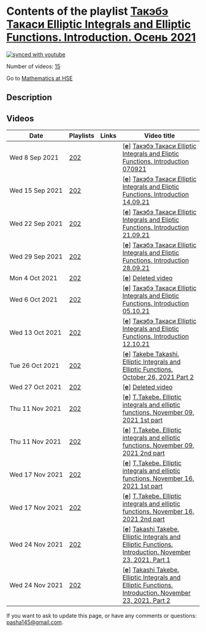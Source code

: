 # Contents of the playlist [Такэбэ Такаси  Elliptic Integrals and Elliptic Functions. Introduction. Осень 2021](https://www.youtube.com/playlist?list=PLq3E5oubNNoBcapL-V8vlM60sluXw0slp)

[![synced with youtube](https://img.shields.io/github/last-commit/mathphysschool/mathphysschool.github.io/autoupdate1?label=synced%20with%20youtube)](https://github.com/mathphysschool/mathphysschool.github.io/commits/autoupdate1)

Number of videos: [15](#videos)

Go to [Mathematics at HSE](../README.md)

## Description



## Videos

|Date|Playlists|Links|Video title|
|---|---|---|---|
| Wed&nbsp;8&nbsp;Sep&nbsp;2021 | [202](../playlists/202 "Такэбэ Такаси  Elliptic Integrals and Elliptic Functions. Introduction. Осень 2021") |  | [[**e**](https://studio.youtube.com/video/SMETLeO4lxg/edit "Edit")] [Такэбэ Такаси Elliptic Integrals and Eliptic Functions. Introduction 070921](https://www.youtube.com/watch?v=SMETLeO4lxg&list=PLq3E5oubNNoBcapL-V8vlM60sluXw0slp) |
| Wed&nbsp;15&nbsp;Sep&nbsp;2021 | [202](../playlists/202 "Такэбэ Такаси  Elliptic Integrals and Elliptic Functions. Introduction. Осень 2021") |  | [[**e**](https://studio.youtube.com/video/EA9j6vx0OLM/edit "Edit")] [Такэбэ Такаси Elliptic Integrals and Eliptic Functions. Introduction 14.09.21](https://www.youtube.com/watch?v=EA9j6vx0OLM&list=PLq3E5oubNNoBcapL-V8vlM60sluXw0slp) |
| Wed&nbsp;22&nbsp;Sep&nbsp;2021 | [202](../playlists/202 "Такэбэ Такаси  Elliptic Integrals and Elliptic Functions. Introduction. Осень 2021") |  | [[**e**](https://studio.youtube.com/video/1Xs1hNNEje0/edit "Edit")] [Такэбэ Такаси Elliptic Integrals and Eliptic Functions. Introduction 21.09.21](https://www.youtube.com/watch?v=1Xs1hNNEje0&list=PLq3E5oubNNoBcapL-V8vlM60sluXw0slp) |
| Wed&nbsp;29&nbsp;Sep&nbsp;2021 | [202](../playlists/202 "Такэбэ Такаси  Elliptic Integrals and Elliptic Functions. Introduction. Осень 2021") |  | [[**e**](https://studio.youtube.com/video/i_YLqUuF3wQ/edit "Edit")] [Такэбэ Такаси Elliptic Integrals and Eliptic Functions. Introduction 28.09.21](https://www.youtube.com/watch?v=i_YLqUuF3wQ&list=PLq3E5oubNNoBcapL-V8vlM60sluXw0slp) |
| Mon&nbsp;4&nbsp;Oct&nbsp;2021 | [202](../playlists/202 "Такэбэ Такаси  Elliptic Integrals and Elliptic Functions. Introduction. Осень 2021") |  | [[**e**](https://studio.youtube.com/video/uloOmDCUO7E/edit "Edit")] [Deleted video](https://www.youtube.com/watch?v=uloOmDCUO7E&list=PLq3E5oubNNoBcapL-V8vlM60sluXw0slp "This video is unavailable.") |
| Wed&nbsp;6&nbsp;Oct&nbsp;2021 | [202](../playlists/202 "Такэбэ Такаси  Elliptic Integrals and Elliptic Functions. Introduction. Осень 2021") |  | [[**e**](https://studio.youtube.com/video/XAaFFtj2Zq8/edit "Edit")] [Такэбэ Такаси Elliptic Integrals and Eliptic Functions. Introduction 05.10.21](https://www.youtube.com/watch?v=XAaFFtj2Zq8&list=PLq3E5oubNNoBcapL-V8vlM60sluXw0slp) |
| Wed&nbsp;13&nbsp;Oct&nbsp;2021 | [202](../playlists/202 "Такэбэ Такаси  Elliptic Integrals and Elliptic Functions. Introduction. Осень 2021") |  | [[**e**](https://studio.youtube.com/video/5DoNpHFAWVk/edit "Edit")] [Такэбэ Такаси Elliptic Integrals and Eliptic Functions. Introduction  12.10.21](https://www.youtube.com/watch?v=5DoNpHFAWVk&list=PLq3E5oubNNoBcapL-V8vlM60sluXw0slp) |
| Tue&nbsp;26&nbsp;Oct&nbsp;2021 | [202](../playlists/202 "Такэбэ Такаси  Elliptic Integrals and Elliptic Functions. Introduction. Осень 2021") |  | [[**e**](https://studio.youtube.com/video/cEryXHfg3tE/edit "Edit")] [Takebe Takashi.  Elliptic Integrals and Elliptic Functions.  October 26, 2021 Part 2](https://www.youtube.com/watch?v=cEryXHfg3tE&list=PLq3E5oubNNoBcapL-V8vlM60sluXw0slp) |
| Wed&nbsp;27&nbsp;Oct&nbsp;2021 | [202](../playlists/202 "Такэбэ Такаси  Elliptic Integrals and Elliptic Functions. Introduction. Осень 2021") |  | [[**e**](https://studio.youtube.com/video/A6jOWd52ojE/edit "Edit")] [Deleted video](https://www.youtube.com/watch?v=A6jOWd52ojE&list=PLq3E5oubNNoBcapL-V8vlM60sluXw0slp "This video is unavailable.") |
| Thu&nbsp;11&nbsp;Nov&nbsp;2021 | [202](../playlists/202 "Такэбэ Такаси  Elliptic Integrals and Elliptic Functions. Introduction. Осень 2021") |  | [[**e**](https://studio.youtube.com/video/Y-MqPoJu1nU/edit "Edit")] [T.Takebe. Elliptic integrals and elliptic functions. November 09, 2021 1st part](https://www.youtube.com/watch?v=Y-MqPoJu1nU&list=PLq3E5oubNNoBcapL-V8vlM60sluXw0slp) |
| Thu&nbsp;11&nbsp;Nov&nbsp;2021 | [202](../playlists/202 "Такэбэ Такаси  Elliptic Integrals and Elliptic Functions. Introduction. Осень 2021") |  | [[**e**](https://studio.youtube.com/video/TXlrStLIyHM/edit "Edit")] [T.Takebe. Elliptic integrals and elliptic functions. November 09, 2021 2nd part](https://www.youtube.com/watch?v=TXlrStLIyHM&list=PLq3E5oubNNoBcapL-V8vlM60sluXw0slp) |
| Wed&nbsp;17&nbsp;Nov&nbsp;2021 | [202](../playlists/202 "Такэбэ Такаси  Elliptic Integrals and Elliptic Functions. Introduction. Осень 2021") |  | [[**e**](https://studio.youtube.com/video/n8L132fDSbI/edit "Edit")] [T.Takebe. Elliptic integrals and elliptic functions. November 16, 2021 1st part](https://www.youtube.com/watch?v=n8L132fDSbI&list=PLq3E5oubNNoBcapL-V8vlM60sluXw0slp) |
| Wed&nbsp;17&nbsp;Nov&nbsp;2021 | [202](../playlists/202 "Такэбэ Такаси  Elliptic Integrals and Elliptic Functions. Introduction. Осень 2021") |  | [[**e**](https://studio.youtube.com/video/KHtdSxu7x4c/edit "Edit")] [T.Takebe. Elliptic integrals and elliptic functions. November 16, 2021 2nd part](https://www.youtube.com/watch?v=KHtdSxu7x4c&list=PLq3E5oubNNoBcapL-V8vlM60sluXw0slp) |
| Wed&nbsp;24&nbsp;Nov&nbsp;2021 | [202](../playlists/202 "Такэбэ Такаси  Elliptic Integrals and Elliptic Functions. Introduction. Осень 2021") |  | [[**e**](https://studio.youtube.com/video/LzMWVKlEw0o/edit "Edit")] [Takashi Takebe. Elliptic Integrals and Elliptic Functions. Introduction.  November 23, 2021. Part 1](https://www.youtube.com/watch?v=LzMWVKlEw0o&list=PLq3E5oubNNoBcapL-V8vlM60sluXw0slp) |
| Wed&nbsp;24&nbsp;Nov&nbsp;2021 | [202](../playlists/202 "Такэбэ Такаси  Elliptic Integrals and Elliptic Functions. Introduction. Осень 2021") |  | [[**e**](https://studio.youtube.com/video/kQoFfTwzG1w/edit "Edit")] [Takashi Takebe. Elliptic Integrals and Elliptic Functions. Introduction.  November 23, 2021. Part 2](https://www.youtube.com/watch?v=kQoFfTwzG1w&list=PLq3E5oubNNoBcapL-V8vlM60sluXw0slp) |


 If you want to ask to update this page, or have any comments or questions: <pasha145@gmail.com>.